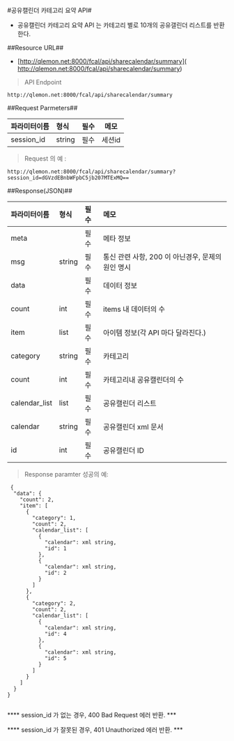 
#공유캘린더 카테고리 요약 API#

- 공유캘린더 카테고리 요약 API 는 카테고리 별로 10개의 공유갤린더 리스트를 반환한다. 

##Resource URL##
- [http://qlemon.net:8000/fcal/api/sharecalendar/summary]( http://qlemon.net:8000/fcal/api/sharecalendar/summary)

> API Endpoint 
```
http://qlemon.net:8000/fcal/api/sharecalendar/summary
```   
 
     
##Request Parmeters##

| 파라미터이름                     | 형식             | 필수 | 메모                     |
| :------------------------- |:---------------|:---|------------------------|
| session_id                     | string    | 필수 | 세션id | 
 

> Request 의 예 :


```
http://qlemon.net:8000/fcal/api/sharecalendar/summary?session_id=dGVzdEBnbWFpbC5jb207MTExMQ==
```


##Response(JSON)##

| 파라미터이름     | 형식          | 필수 | 메모                                                         |
| :----------|:------------|:---|:-----------------------------------------------------------|
| meta       |     | 필수 | 메타 정보                                   |
|   msg       | string  | 필수 | 통신 관련 사항, 200 이 아닌경우, 문제의 원인 명시      |
| data    |  | 필수 | 데이터 정보                                                         |  
|   count    |int  | 필수 | items 내 데이터의 수                                              |  
|   item    | list | 필수 | 아이템 정보(각 API 마다 달라진다.)                                    |  
|     category   | string    | 필수 | 카테고리 |
|     count             | int    | 필수 | 카테고리내 공유캘린더의 수          | 
|     calendar_list             | list    | 필수 | 공유캘린더 리스트                | 
|       calendar   | string    | 필수 | 공유캘린더 xml 문서 |
|       id             | int    | 필수 | 공유캘린더 ID      | 

 

 
> Response paramter 성공의 예:
```
 {
  "data": {
    "count": 2,
    "item": [
      {
        "category": 1,
        "count": 2,
        "calendar_list": [
          {
            "calendar": xml string,
            "id": 1
          },
          {
            "calendar": xml string,
            "id": 2
          }
        ]
      },
      {
        "category": 2,
        "count": 2,
        "calendar_list": [
          {
            "calendar": xml string,
            "id": 4
          },
          {
            "calendar": xml string,
            "id": 5
          }
        ]
      }
    ]
  }
}


```
 
**** session_id 가 없는 경우, 400 Bad Request 에러 반환. ***

**** session_id 가 잘못된  경우, 401 Unauthorized 에러 반환. *** 